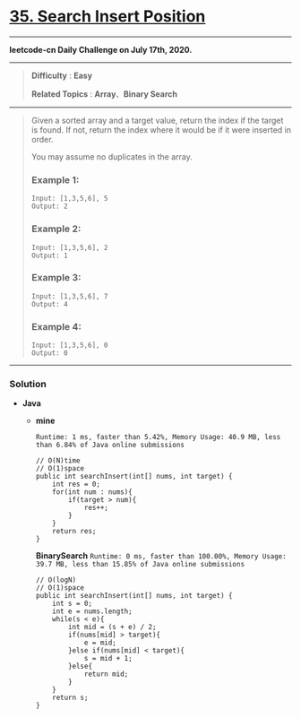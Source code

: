 # [35. Search Insert Position](https://leetcode.com/problems/search-insert-position/)
---

**leetcode-cn Daily Challenge on July 17th, 2020.**

---

> **Difficulty** : **Easy**
> 
> **Related Topics** : **Array**、**Binary Search**

---

> Given a sorted array and a target value, return the index if the target is found. If not, return the index where it would be if it were inserted in order.
>
> You may assume no duplicates in the array.
>
> ### Example 1:
> ```
> Input: [1,3,5,6], 5
> Output: 2
> ```
>
> ### Example 2:
> ```
> Input: [1,3,5,6], 2
> Output: 1
> ```
>
> ### Example 3:
> ```
> Input: [1,3,5,6], 7
> Output: 4
> ```
>
> ### Example 4:
> ```
> Input: [1,3,5,6], 0
> Output: 0
> ```

---

###  Solution
* **Java**
  * **mine**
  
    `Runtime: 1 ms, faster than 5.42%, Memory Usage: 40.9 MB, less than 6.84% of Java online submissions`
    ```
    // O(N)time 
    // O(1)space
    public int searchInsert(int[] nums, int target) {
        int res = 0;
        for(int num : nums){
            if(target > num){
                res++;
            }
        }
        return res;
    }
    ```
  
  
    **BinarySearch** `Runtime: 0 ms, faster than 100.00%, Memory Usage: 39.7 MB, less than 15.85% of Java online submissions`
    ```
    // O(logN) 
    // O(1)space
    public int searchInsert(int[] nums, int target) {
        int s = 0;
        int e = nums.length;
        while(s < e){
            int mid = (s + e) / 2;
            if(nums[mid] > target){
                e = mid;
            }else if(nums[mid] < target){
                s = mid + 1;
            }else{
                return mid;
            }
        }
        return s;
    }
    ```

